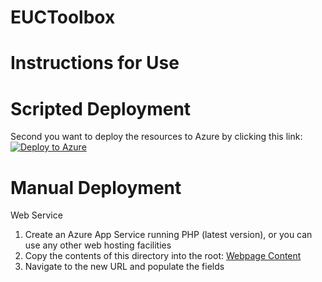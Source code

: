 # EUCToolbox
# Instructions for Use

# Scripted Deployment


Second you want to deploy the resources to Azure by clicking this link:
[![Deploy to Azure](https://aka.ms/deploytoazurebutton)](https://portal.azure.com/#create/Microsoft.Template/uri/https%3A%2F%2Fraw.githubusercontent.com%2Fandrew-s-taylor%2FEUCToolbox%2Fmain%2FAVD-Calculator%2FInstall%2520Scripts%2Fapp-service-template.json)

# Manual Deployment


Web Service
1) Create an Azure App Service running PHP (latest version), or you can use any other web hosting facilities
2) Copy the contents of this directory into the root:
[Webpage Content](https://github.com/andrew-s-taylor/EUCToolbox/tree/main/AVD-Calculator/Webpage%20Content)
3) Navigate to the new URL and populate the fields
